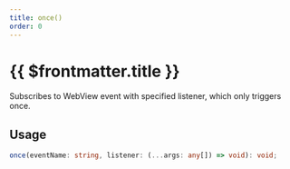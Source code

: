 ```yaml
---
title: once()
order: 0
---
```


# {{ $frontmatter.title }}

Subscribes to WebView event with specified listener, which only triggers once.

## Usage

```ts
once(eventName: string, listener: (...args: any[]) => void): void;
```
